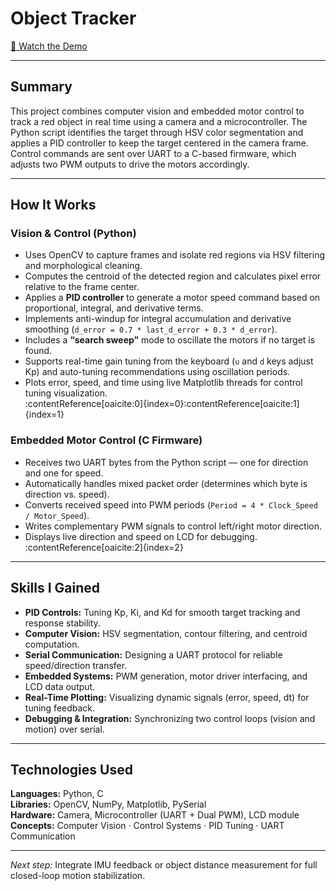 # Object Tracker

[🎥 Watch the Demo](https://youtube.com/shorts/qia1dABN3dE)

---

## Summary

This project combines computer vision and embedded motor control to track a red object in real time using a camera and a microcontroller. The Python script identifies the target through HSV color segmentation and applies a PID controller to keep the target centered in the camera frame. Control commands are sent over UART to a C-based firmware, which adjusts two PWM outputs to drive the motors accordingly.

---

## How It Works

### Vision & Control (Python)
- Uses OpenCV to capture frames and isolate red regions via HSV filtering and morphological cleaning.  
- Computes the centroid of the detected region and calculates pixel error relative to the frame center.  
- Applies a **PID controller** to generate a motor speed command based on proportional, integral, and derivative terms.  
- Implements anti-windup for integral accumulation and derivative smoothing (`d_error = 0.7 * last_d_error + 0.3 * d_error`).  
- Includes a **“search sweep”** mode to oscillate the motors if no target is found.  
- Supports real-time gain tuning from the keyboard (`u` and `d` keys adjust Kp) and auto-tuning recommendations using oscillation periods.  
- Plots error, speed, and time using live Matplotlib threads for control tuning visualization.  
:contentReference[oaicite:0]{index=0}:contentReference[oaicite:1]{index=1}

### Embedded Motor Control (C Firmware)
- Receives two UART bytes from the Python script — one for direction and one for speed.  
- Automatically handles mixed packet order (determines which byte is direction vs. speed).  
- Converts received speed into PWM periods (`Period = 4 * Clock_Speed / Motor_Speed`).  
- Writes complementary PWM signals to control left/right motor direction.  
- Displays live direction and speed on LCD for debugging.  
:contentReference[oaicite:2]{index=2}

---

## Skills I Gained

- **PID Controls:** Tuning Kp, Ki, and Kd for smooth target tracking and response stability.  
- **Computer Vision:** HSV segmentation, contour filtering, and centroid computation.  
- **Serial Communication:** Designing a UART protocol for reliable speed/direction transfer.  
- **Embedded Systems:** PWM generation, motor driver interfacing, and LCD data output.  
- **Real-Time Plotting:** Visualizing dynamic signals (error, speed, dt) for tuning feedback.  
- **Debugging & Integration:** Synchronizing two control loops (vision and motion) over serial.

---

## Technologies Used
**Languages:** Python, C  
**Libraries:** OpenCV, NumPy, Matplotlib, PySerial  
**Hardware:** Camera, Microcontroller (UART + Dual PWM), LCD module  
**Concepts:** Computer Vision · Control Systems · PID Tuning · UART Communication

---

*Next step:* Integrate IMU feedback or object distance measurement for full closed-loop motion stabilization.
